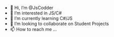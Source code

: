 - 👋 Hi, I’m @JsCodder
- 👀 I’m interested in JS/C#
- 🌱 I’m currently learning C#/JS
- 💞️ I’m looking to collaborate on Student Projects
- 📫 How to reach me ...

<!---
JsCodder/JsCodder is a ✨ special ✨ repository because its `README.md` (this file) appears on your GitHub profile.
You can click the Preview link to take a look at your changes.
--->
